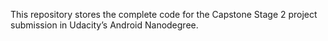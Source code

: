 This repository stores the complete code for the Capstone Stage 2 project submission in Udacity’s Android Nanodegree.
